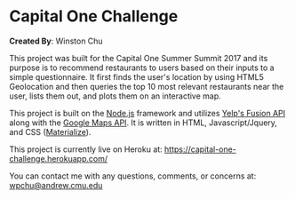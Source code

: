 # Capital One Challenge

<b>Created By</b>: Winston Chu

This project was built for the Capital One Summer Summit 2017 and its purpose is to recommend restaurants to users based on their inputs to a simple questionnaire. It first finds the user's location by using HTML5 Geolocation and then queries the top 10 most relevant restaurants near the user, lists them out, and plots them on an interactive map.

This project is built on the <a href="https://nodejs.org/en/">Node.js</a> framework and utilizes <a href="https://www.yelp.com/developers">Yelp's Fusion API</a> along with the <a href="https://developers.google.com/maps/">Google Maps API</a>. It is written in HTML, Javascript/Jquery, and CSS (<a href="http://materializecss.com/">Materialize</a>).

This project is currently live on Heroku at: https://capital-one-challenge.herokuapp.com/

You can contact me with any questions, comments, or concerns at: wpchu@andrew.cmu.edu
